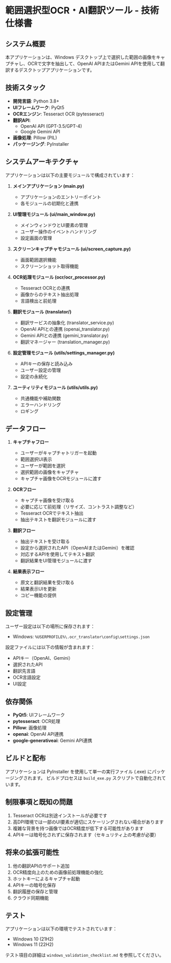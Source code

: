 # 範囲選択型OCR・AI翻訳ツール - 技術仕様書

## システム概要

本アプリケーションは、Windows デスクトップ上で選択した範囲の画像をキャプチャし、OCRで文字を抽出して、OpenAI APIまたはGemini APIを使用して翻訳するデスクトップアプリケーションです。

## 技術スタック

- **開発言語**: Python 3.8+
- **UIフレームワーク**: PyQt5
- **OCRエンジン**: Tesseract OCR (pytesseract)
- **翻訳API**: 
  - OpenAI API (GPT-3.5/GPT-4)
  - Google Gemini API
- **画像処理**: Pillow (PIL)
- **パッケージング**: PyInstaller

## システムアーキテクチャ

アプリケーションは以下の主要モジュールで構成されています：

1. **メインアプリケーション (main.py)**
   - アプリケーションのエントリーポイント
   - 各モジュールの初期化と連携

2. **UI管理モジュール (ui/main_window.py)**
   - メインウィンドウとUI要素の管理
   - ユーザー操作のイベントハンドリング
   - 設定画面の管理

3. **スクリーンキャプチャモジュール (ui/screen_capture.py)**
   - 画面範囲選択機能
   - スクリーンショット取得機能

4. **OCR処理モジュール (ocr/ocr_processor.py)**
   - Tesseract OCRとの連携
   - 画像からのテキスト抽出処理
   - 言語検出と前処理

5. **翻訳モジュール (translator/)**
   - 翻訳サービスの抽象化 (translator_service.py)
   - OpenAI APIとの連携 (openai_translator.py)
   - Gemini APIとの連携 (gemini_translator.py)
   - 翻訳マネージャー (translation_manager.py)

6. **設定管理モジュール (utils/settings_manager.py)**
   - APIキーの保存と読み込み
   - ユーザー設定の管理
   - 設定の永続化

7. **ユーティリティモジュール (utils/utils.py)**
   - 共通機能や補助関数
   - エラーハンドリング
   - ロギング

## データフロー

1. **キャプチャフロー**
   - ユーザーがキャプチャトリガーを起動
   - 範囲選択UI表示
   - ユーザーが範囲を選択
   - 選択範囲の画像をキャプチャ
   - キャプチャ画像をOCRモジュールに渡す

2. **OCRフロー**
   - キャプチャ画像を受け取る
   - 必要に応じて前処理（リサイズ、コントラスト調整など）
   - Tesseract OCRでテキスト抽出
   - 抽出テキストを翻訳モジュールに渡す

3. **翻訳フロー**
   - 抽出テキストを受け取る
   - 設定から選択されたAPI（OpenAIまたはGemini）を確認
   - 対応するAPIを使用してテキスト翻訳
   - 翻訳結果をUI管理モジュールに渡す

4. **結果表示フロー**
   - 原文と翻訳結果を受け取る
   - 結果表示UIを更新
   - コピー機能の提供

## 設定管理

ユーザー設定は以下の場所に保存されます：
- Windows: `%USERPROFILE%\.ocr_translator\config\settings.json`

設定ファイルには以下の情報が含まれます：
- APIキー（OpenAI、Gemini）
- 選択されたAPI
- 翻訳先言語
- OCR言語設定
- UI設定

## 依存関係

- **PyQt5**: UIフレームワーク
- **pytesseract**: OCR処理
- **Pillow**: 画像処理
- **openai**: OpenAI API連携
- **google-generativeai**: Gemini API連携

## ビルドと配布

アプリケーションは PyInstaller を使用して単一の実行ファイル (.exe) にパッケージングされます。
ビルドプロセスは `build_exe.py` スクリプトで自動化されています。

## 制限事項と既知の問題

1. Tesseract OCRは別途インストールが必要です
2. 高DPI環境では一部のUI要素が適切にスケーリングされない場合があります
3. 複雑な背景を持つ画像ではOCR精度が低下する可能性があります
4. APIキーは暗号化されずに保存されます（セキュリティ上の考慮が必要）

## 将来の拡張可能性

1. 他の翻訳APIのサポート追加
2. OCR精度向上のための画像前処理機能の強化
3. ホットキーによるキャプチャ起動
4. APIキーの暗号化保存
5. 翻訳履歴の保存と管理
6. クラウド同期機能

## テスト

アプリケーションは以下の環境でテストされています：
- Windows 10 (21H2)
- Windows 11 (22H2)

テスト項目の詳細は `windows_validation_checklist.md` を参照してください。
